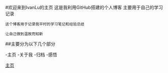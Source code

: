 #欢迎来到IvanLu的主页
这是我利用GitHub搭建的个人博客
主要用于自己的学习记录

```
这个博客用于记录我平时的学习笔记和经验总结

让自己做到温故而知新
```

##主要分为以下几个部分

-主页
-关于我
-归档
-感悟


[主页](https://ivanlu1024.github.io)

